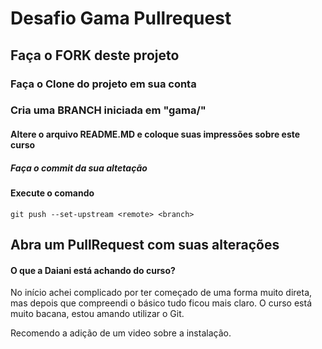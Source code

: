 # Desafio Gama Pullrequest

## Faça o FORK deste projeto

### Faça o Clone do projeto em sua conta

### Cria uma BRANCH iniciada em "gama/"

#### Altere o arquivo README.MD e coloque suas impressões sobre este curso

##### Faça o commit da sua altetação

#### Execute o comando

`git push --set-upstream <remote> <branch>`

## Abra um PullRequest com suas alterações

#### O que a Daiani está achando do curso?

No início achei complicado por ter começado de uma forma muito direta, mas depois que compreendi o básico tudo ficou mais claro. O curso está muito bacana, estou amando utilizar o Git.

Recomendo a adição de um video sobre a instalação.

